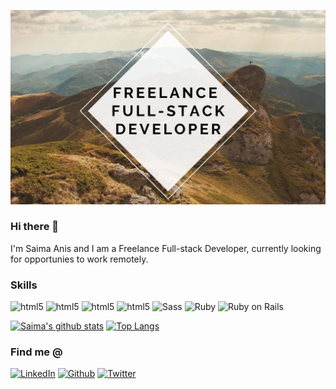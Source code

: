 
![banner](./readme-banner.jpg)
### Hi there 👋
I'm Saima Anis and I am a Freelance Full-stack Developer, currently looking for opportunies to work remotely.

<h3>Skills</h3>
<p>
  <img alt="html5" src="https://img.shields.io/badge/-C%23-brightgreen" />
  <img alt="html5" src="https://img.shields.io/badge/-SQL-yellowgreen" />
  <img alt="html5" src="https://img.shields.io/badge/-HTML5-E34F26?style=flat-square&logo=html5&logoColor=white" />
  <img alt="html5" src="https://img.shields.io/badge/-CSS-red" />
  <img alt="Sass" src="https://img.shields.io/badge/-Sass-CC6699?style=flat-square&logo=sass&logoColor=white" />
  <img alt="Ruby" src="https://img.shields.io/badge/-Ruby-430098?style=flat-square&logo=ruby&logoColor=white" />
  <img alt="Ruby on Rails" src="https://img.shields.io/badge/-Rails-45b8d8?style=flat-square&logo=ruby&logoColor=white" />
    
</p>

[![Saima's github stats](https://github-readme-stats.vercel.app/api?username=saimaAnis21&show_icons=true&theme=buefy)](https://github.com/saimaAnis21/github-readme-stats) [![Top Langs](https://github-readme-stats.vercel.app/api/top-langs/?username=saimaAnis21&show_icons=true&theme=buefy&layout=compact)](https://github.com/saimaAnis21/github-readme-stats)



<h3>Find me @ </h3>
<p>
<a href="https://www.linkedin.com/in/saima-anis-3a07921b2/" target="_blank"><img alt="LinkedIn" src="https://img.shields.io/badge/linkedin-%230077B5.svg?&style=for-the-badge&logo=linkedin&logoColor=white" /></a>
<a href="https://github.com/saimaAnis21" target="_blank"><img alt="Github" src="https://img.shields.io/badge/GitHub-%2312100E.svg?&style=for-the-badge&logo=Github&logoColor=white" /></a>
<a href="https://twitter.com/SheTALKS6" target="_blank"><img alt="Twitter" src="https://img.shields.io/badge/twitter-%231DA1F2.svg?&style=for-the-badge&logo=twitter&logoColor=white" /></a>
</p>








